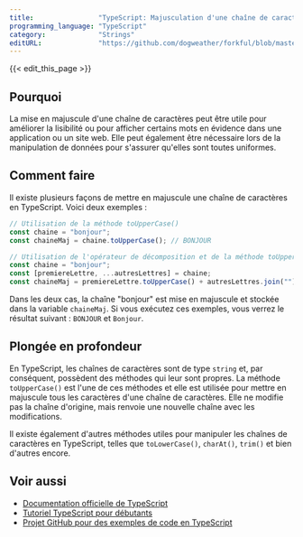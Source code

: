```yaml
---
title:                "TypeScript: Majusculation d'une chaîne de caractères"
programming_language: "TypeScript"
category:             "Strings"
editURL:              "https://github.com/dogweather/forkful/blob/master/content/fr/typescript/capitalizing-a-string.md"
---
```


{{< edit_this_page >}}

## Pourquoi

La mise en majuscule d'une chaîne de caractères peut être utile pour améliorer la lisibilité ou pour afficher certains mots en évidence dans une application ou un site web. Elle peut également être nécessaire lors de la manipulation de données pour s'assurer qu'elles sont toutes uniformes.

## Comment faire

Il existe plusieurs façons de mettre en majuscule une chaîne de caractères en TypeScript. Voici deux exemples :

```TypeScript
// Utilisation de la méthode toUpperCase()
const chaine = "bonjour";
const chaineMaj = chaine.toUpperCase(); // BONJOUR
```

```TypeScript
// Utilisation de l'opérateur de décomposition et de la méthode toUpperCase()
const chaine = "bonjour";
const [premiereLettre, ...autresLettres] = chaine;
const chaineMaj = premiereLettre.toUpperCase() + autresLettres.join(""); // Bonjour
```

Dans les deux cas, la chaîne "bonjour" est mise en majuscule et stockée dans la variable `chaineMaj`. Si vous exécutez ces exemples, vous verrez le résultat suivant : `BONJOUR` et `Bonjour`.

## Plongée en profondeur

En TypeScript, les chaînes de caractères sont de type `string` et, par conséquent, possèdent des méthodes qui leur sont propres. La méthode `toUpperCase()` est l'une de ces méthodes et elle est utilisée pour mettre en majuscule tous les caractères d'une chaîne de caractères. Elle ne modifie pas la chaîne d'origine, mais renvoie une nouvelle chaîne avec les modifications. 

Il existe également d'autres méthodes utiles pour manipuler les chaînes de caractères en TypeScript, telles que `toLowerCase()`, `charAt()`, `trim()` et bien d'autres encore.

## Voir aussi
- [Documentation officielle de TypeScript](https://www.typescriptlang.org/docs/)
- [Tutoriel TypeScript pour débutants](https://developer.mozilla.org/fr/docs/Learn/Tools_and_testing/Client-side_JavaScript_frameworks_TypeScript/Debutant_%C3%A0_TypeScript)
- [Projet GitHub pour des exemples de code en TypeScript](https://github.com/microsoft/TypeScript-Node-Starter)